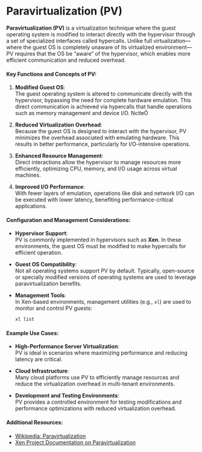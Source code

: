 # Paravirtualization (PV)

**Paravirtualization (PV)** is a virtualization technique where the guest operating system is modified to interact directly with the hypervisor through a set of specialized interfaces called hypercalls. Unlike full virtualization—where the guest OS is completely unaware of its virtualized environment—PV requires that the OS be “aware” of the hypervisor, which enables more efficient communication and reduced overhead.

#### **Key Functions and Concepts of PV**:
1. **Modified Guest OS**:  
   The guest operating system is altered to communicate directly with the hypervisor, bypassing the need for complete hardware emulation. This direct communication is achieved via hypercalls that handle operations such as memory management and device I/O. cite

2. **Reduced Virtualization Overhead**:  
   Because the guest OS is designed to interact with the hypervisor, PV minimizes the overhead associated with emulating hardware. This results in better performance, particularly for I/O-intensive operations.

3. **Enhanced Resource Management**:  
   Direct interactions allow the hypervisor to manage resources more efficiently, optimizing CPU, memory, and I/O usage across virtual machines.

4. **Improved I/O Performance**:  
   With fewer layers of emulation, operations like disk and network I/O can be executed with lower latency, benefiting performance-critical applications.

#### **Configuration and Management Considerations**:
- **Hypervisor Support**:  
  PV is commonly implemented in hypervisors such as **Xen**. In these environments, the guest OS must be modified to make hypercalls for efficient operation.
  
- **Guest OS Compatibility**:  
  Not all operating systems support PV by default. Typically, open-source or specially modified versions of operating systems are used to leverage paravirtualization benefits.

- **Management Tools**:  
  In Xen-based environments, management utilities (e.g., `xl`) are used to monitor and control PV guests:
  ```bash
  xl list
  ```

#### **Example Use Cases**:
- **High-Performance Server Virtualization**:  
  PV is ideal in scenarios where maximizing performance and reducing latency are critical.
  
- **Cloud Infrastructure**:  
  Many cloud platforms use PV to efficiently manage resources and reduce the virtualization overhead in multi-tenant environments.
  
- **Development and Testing Environments**:  
  PV provides a controlled environment for testing modifications and performance optimizations with reduced virtualization overhead.

#### **Additional Resources**:
- [Wikipedia: Paravirtualization](https://en.wikipedia.org/wiki/Paravirtualization)
- [Xen Project Documentation on Paravirtualization](https://xenproject.org/)

